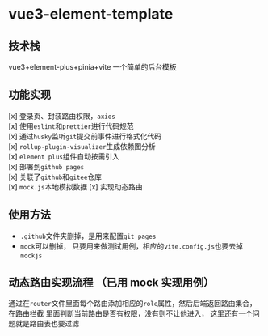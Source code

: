 # vue3-element-template

## 技术栈

vue3+element-plus+pinia+vite 一个简单的后台模板

## 功能实现

[x] 登录页、封装路由权限，`axios`  
[x] 使用`eslint`和`prettier`进行代码规范  
[x] 通过`husky`监听`git`提交前事件进行格式化代码  
[x] `rollup-plugin-visualizer`生成依赖图分析  
[x] `element plus`组件自动按需引入  
[x] 部署到`github pages`  
[x] 关联了`github`和`gitee`仓库  
[x] `mock.js`本地模拟数据
[x] 实现动态路由

## 使用方法

- `.github`文件夹删掉，是用来配置`git pages`
- `mock`可以删掉， 只要用来做测试用例，相应的`vite.config.js`也要去掉`mockjs`

## 动态路由实现流程 （已用 mock 实现用例）

通过在`router`文件里面每个路由添加相应的`role`属性，然后后端返回路由集合，在路由拦截
里面判断当前路由是否有权限，没有则不让他进入， 这里还有一个问题就是路由表也要过滤
